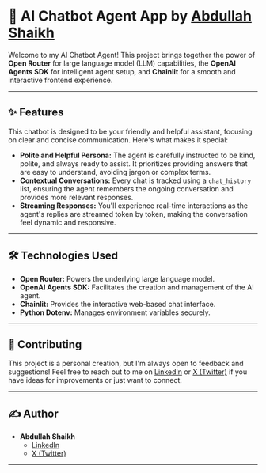 # 🤖 AI Chatbot Agent App by [Abdullah Shaikh](https://www.linkedin.com/in/abdullah-shaikh-29699b302/)

Welcome to my AI Chatbot Agent! This project brings together the power of **Open Router** for large language model (LLM) capabilities, the **OpenAI Agents SDK** for intelligent agent setup, and **Chainlit** for a smooth and interactive frontend experience.

---

## ✨ Features

This chatbot is designed to be your friendly and helpful assistant, focusing on clear and concise communication. Here's what makes it special:

* **Polite and Helpful Persona:** The agent is carefully instructed to be kind, polite, and always ready to assist. It prioritizes providing answers that are easy to understand, avoiding jargon or complex terms.
* **Contextual Conversations:** Every chat is tracked using a `chat_history` list, ensuring the agent remembers the ongoing conversation and provides more relevant responses.
* **Streaming Responses:** You'll experience real-time interactions as the agent's replies are streamed token by token, making the conversation feel dynamic and responsive.

---

## 🛠️ Technologies Used

* **Open Router:** Powers the underlying large language model.
* **OpenAI Agents SDK:** Facilitates the creation and management of the AI agent.
* **Chainlit:** Provides the interactive web-based chat interface.
* **Python Dotenv:** Manages environment variables securely.

---

## 🤝 Contributing

This project is a personal creation, but I'm always open to feedback and suggestions! Feel free to reach out to me on [LinkedIn](https://www.linkedin.com/in/abdullah-shaikh-29699b302/) or [X (Twitter)](https://x.com/abdullahsh6601) if you have ideas for improvements or just want to connect.

---

## ✍️ Author

* **Abdullah Shaikh**
    * [LinkedIn](https://www.linkedin.com/in/abdullah-shaikh-29699b302/)
    * [X (Twitter)](https://x.com/abdullahsh6601)

---